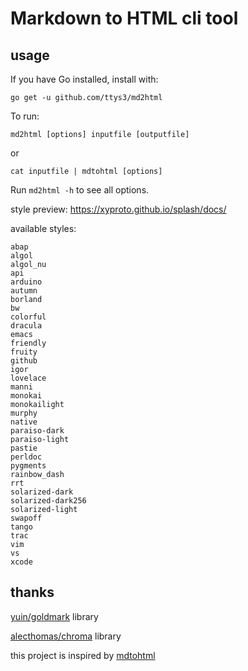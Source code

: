 # Markdown to HTML cli tool

## usage

If you have Go installed, install with:

    go get -u github.com/ttys3/md2html

To run:

    md2html [options] inputfile [outputfile]

or

    cat inputfile | mdtohtml [options]

Run `md2html -h` to see all options.

style preview: https://xyproto.github.io/splash/docs/

available styles:

```
abap
algol
algol_nu
api
arduino
autumn
borland
bw
colorful
dracula
emacs
friendly
fruity
github
igor
lovelace
manni
monokai
monokailight
murphy
native
paraiso-dark
paraiso-light
pastie
perldoc
pygments
rainbow_dash
rrt
solarized-dark
solarized-dark256
solarized-light
swapoff
tango
trac
vim
vs
xcode
```

## thanks

[yuin/goldmark](https://github.com/yuin/goldmark) library

[alecthomas/chroma](https://github.com/alecthomas/chroma) library


this project is inspired by [mdtohtml](https://github.com/gomarkdown/mdtohtml)
